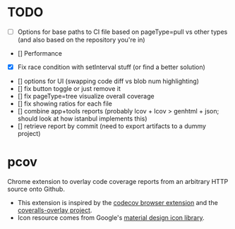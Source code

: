 # TODO

- [ ] Options for base paths to CI file based on pageType=pull vs other types (and also based on the repository you're in)
- [] Performance
- [x] Fix race condition with setInterval stuff (or find a better solution)
- [] options for UI (swapping code diff vs blob num highlighting)
- [] fix button toggle or just remove it
- [] fix pageType=tree visualize overall coverage
- [] fix showing ratios for each file
- [] combine app+tools reports (probably lcov + lcov > genhtml + json; should look at how istanbul implements this)
- [] retrieve report by commit (need to export artifacts to a dummy project)

# pcov

Chrome extension to overlay code coverage reports from an arbitrary HTTP source onto Github.

* This extension is inspired by the [codecov browser extension](https://github.com/codecov/browser-extension) and the [coveralls-overlay project](https://github.com/kwonoj/coveralls-overlay).
* Icon resource comes from Google's [material design icon library](https://www.google.com/design/icons/#ic_visibility).
